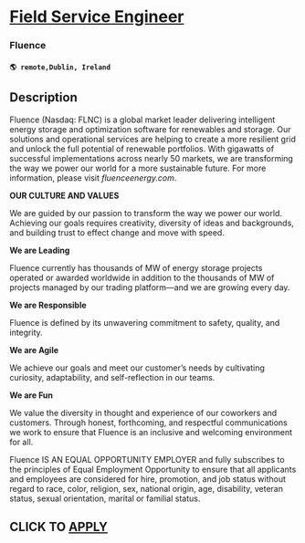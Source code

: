 # [Field Service Engineer](https://www.remotewlb.com/apply/field-service-engineer-123068)  
### Fluence  
#### `🌎 remote,Dublin, Ireland`  

## Description

Fluence (Nasdaq: FLNC) is a global market leader delivering intelligent energy storage and optimization software for renewables and storage. Our solutions and operational services are helping to create a more resilient grid and unlock the full potential of renewable portfolios. With gigawatts of successful implementations across nearly 50 markets, we are transforming the way we power our world for a more sustainable future. For more information, please visit _fluenceenergy.com_.

**OUR CULTURE AND VALUES**

  

We are guided by our passion to transform the way we power our world. Achieving our goals requires creativity, diversity of ideas and backgrounds, and building trust to effect change and move with speed.

  

 **We are Leading**

Fluence currently has thousands of MW of energy storage projects operated or awarded worldwide in addition to the thousands of MW of projects managed by our trading platform—and we are growing every day.

  

**We are Responsible**

Fluence is defined by its unwavering commitment to safety, quality, and integrity.

  

**We are Agile**

We achieve our goals and meet our customer’s needs by cultivating curiosity, adaptability, and self-reflection in our teams.

  

 **We are Fun**

We value the diversity in thought and experience of our coworkers and customers. Through honest, forthcoming, and respectful communications we work to ensure that Fluence is an inclusive and welcoming environment for all.

  

  

  

  

Fluence IS AN EQUAL OPPORTUNITY EMPLOYER and fully subscribes to the principles of Equal Employment Opportunity to ensure that all applicants and employees are considered for hire, promotion, and job status without regard to race, color, religion, sex, national origin, age, disability, veteran status, sexual orientation, marital or familial status.

  
## CLICK TO [APPLY](https://www.remotewlb.com/apply/field-service-engineer-123068)

